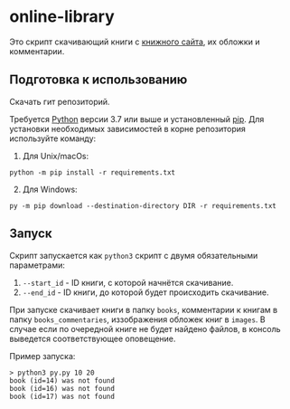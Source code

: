 # online-library

Это скрипт скачивающий книги с [книжного сайта](https://tululu.org), их обложки и комментарии.

## Подготовка к использованию

Скачать гит репозиторий.

Требуется [Python](https://www.python.org/downloads/) версии 3.7 или выше и установленный [pip](https://pip.pypa.io/en/stable/getting-started/). Для установки необходимых зависимостей в корне репозитория используйте команду:  
1. Для Unix/macOs:
```commandline
python -m pip install -r requirements.txt
```
2. Для Windows:
```commandline
py -m pip download --destination-directory DIR -r requirements.txt
```

## Запуск

Скрипт запускается как `python3` скрипт с двумя обязательными параметрами:
1. `--start_id` - ID книги, с которой начнётся скачивание.
2. `--end_id` - ID книги, до которой будет происходить скачивание.

При запуске скачивает книги в папку `books`, комментарии к книгам в папку `books_commentaries`, иззображения обложек книг в `images`. В случае если по очередной книге не будет найдено файлов, в консоль выведется соответствующее оповещение.

Пример запуска:
```comandline
> python3 py.py 10 20
book (id=14) was not found
book (id=16) was not found
book (id=17) was not found
```
